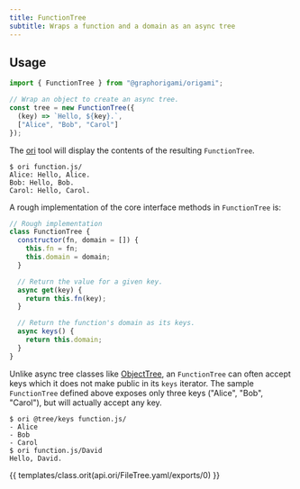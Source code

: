 ```yaml
---
title: FunctionTree
subtitle: Wraps a function and a domain as an async tree
---
```


## Usage

```js
import { FunctionTree } from "@graphorigami/origami";

// Wrap an object to create an async tree.
const tree = new FunctionTree({
  (key) => `Hello, ${key}.`,
  ["Alice", "Bob", "Carol"]
});
```

The [ori](/ori) tool will display the contents of the resulting `FunctionTree`.

```console
$ ori function.js/
Alice: Hello, Alice.
Bob: Hello, Bob.
Carol: Hello, Carol.
```

A rough implementation of the core interface methods in `FunctionTree` is:

```js
// Rough implementation
class FunctionTree {
  constructor(fn, domain = []) {
    this.fn = fn;
    this.domain = domain;
  }

  // Return the value for a given key.
  async get(key) {
    return this.fn(key);
  }

  // Return the function's domain as its keys.
  async keys() {
    return this.domain;
  }
}
```

Unlike async tree classes like [ObjectTree](ObjectTree.html), an `FunctionTree` can often accept keys which it does not make public in its `keys` iterator. The sample `FunctionTree` defined above exposes only three keys ("Alice", "Bob", "Carol"), but will actually accept any key.

```console
$ ori @tree/keys function.js/
- Alice
- Bob
- Carol
$ ori function.js/David
Hello, David.
```

{{ templates/class.orit(api.ori/FileTree.yaml/exports/0) }}
